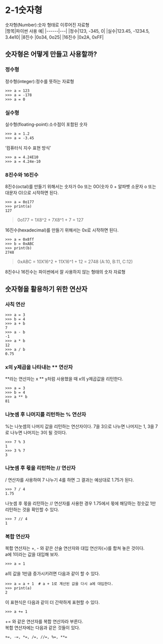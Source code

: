# 2-1숫자형
숫자형(Number):숫자 형태로 이루어진 자료형   
|항목|파이썬 사용 예|
|------|---|
|정수|123, -345, 0|
|실수|123.45, -1234.5, 3.4e10|
|8진수	|0o34, 0o25|
|16진수	|0x2A, 0xFF|   

## 숫자형은 어떻게 만들고 사용할까?
### 정수형
정수형(integer):정수를 뜻하는 자료형   
```
>>> a = 123
>>> a = -178
>>> a = 0
```   

### 실수형
실수형(floating-point):소수점이 포함된 숫자
```
>>> a = 1.2
>>> a = -3.45
```   
‘컴퓨터식 지수 표현 방식’   
```
>>> a = 4.24E10
>>> a = 4.24e-10
```   

### 8진수와 16진수   
8진수(octal)를 만들기 위해서는 숫자가 0o 또는 0O(숫자 0 + 알파벳 소문자 o 또는 대문자 O)으로 시작하면 된다.   
```
>>> a = 0o177
>>> print(a)
127
```   
> 0o177 = 1X8^2 + 7X8^1 + 7 = 127   

16진수(hexadecimal)를 만들기 위해서는 0x로 시작하면 된다.   
```
>>> a = 0x8ff
>>> b = 0xABC
>>> print(b)
2748
```   
> 0xABC = 10X16^2 + 11X16^1 + 12 = 2748 (A:10, B:11, C:12)

8진수나 16진수는 파이썬에서 잘 사용하지 않는 형태의 숫자 자료형   

## 숫자형을 활용하기 위한 연산자   
### 사칙 연산
```
>>> a = 3
>>> b = 4
>>> a + b
7
>>> a - b
-1
>>> a * b
12
>>> a / b
0.75
``` 

### x의 y제곱을 나타내는 ** 연산자
**라는 연산자는 x ** y처럼 사용했을 때 x의 y제곱값을 리턴한다.
```
>>> a = 3
>>> b = 4
>>> a ** b
81
```
### 나눗셈 후 나머지를 리턴하는 % 연산자
%는 나눗셈의 나머지 값을 리턴하는 연산자이다. 7을 3으로 나누면 나머지는 1, 3을 7로 나누면 나머지는 3이 될 것이다.   
```
>>> 7 % 3
1
>>> 3 % 7
3
```
### 나눗셈 후 몫을 리턴하는 // 연산자
/ 연산자를 사용하여 7 나누기 4를 하면 그 결과는 예상대로 1.75가 된다.
```
>>> 7 / 4
1.75
```   

나눗셈 후 몫을 리턴하는 // 연산자를 사용한 경우 1.75에서 몫에 해당하는 정숫값 1만 리턴하는 것을 확인할 수 있다.
```
>>> 7 // 4
1
```
### 복합 연산자
복합 연산자는 +, - 와 같은 산술 연산자와 대입 연산자(=)를 합쳐 놓은 것이다.   
a에 1이라는 값을 대입해 보자.   
```
>>> a = 1
```
a의 값을 1만큼 증가시키려면 다음과 같이 할 수 있다.
```
>>> a = a + 1  # a + 1로 계산된 값을 다시 a에 대입한다.
>>> print(a)
2
```
이 표현식은 다음과 같이 더 간략하게 표현할 수 있다.
```
>>> a += 1
```
+= 와 같은 연산자를 복합 연산자라 부른다.   
복합 연산자에는 다음과 같은 것들이 있다.   
```
+=, -=, *=, /=, //=, %=, **=
```